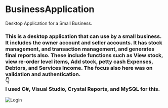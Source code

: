 # BusinessApplication
Desktop Application for a Small Business.

<h3> This is a desktop application that can use by a small business. It includes the owner account and seller accounts. It has stock management, and transaction management, and generates final reports also. These include functions such as View stock, view re-order level items, Add stock, petty cash Expenses, Debtors, and Services Income. The focus also here was on validation and authentication. <br/> 👇<br/> I used C#, Visual Studio, Crystal Reports, and MySQL for this. </h3>
<img src="BusinessApplication/Screenshot 1.jpg" alt="Login">
